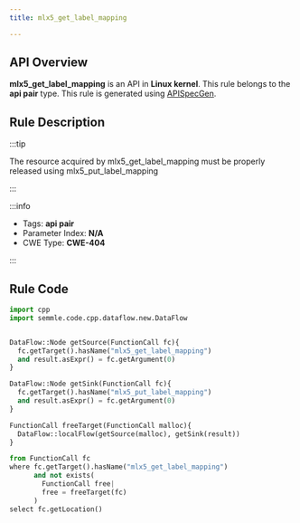 ```yaml
---
title: mlx5_get_label_mapping

---
```



## API Overview
**mlx5_get_label_mapping** is an API in **Linux kernel**. This rule belongs to the **api pair** type. This rule is generated using [APISpecGen](../../tools/APISpecGen).
## Rule Description

:::tip

The resource acquired by mlx5_get_label_mapping must be properly released using mlx5_put_label_mapping

:::

:::info

- Tags: **api pair**
- Parameter Index: **N/A**
- CWE Type: **CWE-404**

:::

## Rule Code
```python
import cpp
import semmle.code.cpp.dataflow.new.DataFlow


DataFlow::Node getSource(FunctionCall fc){
  fc.getTarget().hasName("mlx5_get_label_mapping")
  and result.asExpr() = fc.getArgument(0)
}

DataFlow::Node getSink(FunctionCall fc){
  fc.getTarget().hasName("mlx5_put_label_mapping")
  and result.asExpr() = fc.getArgument(0)
}

FunctionCall freeTarget(FunctionCall malloc){
  DataFlow::localFlow(getSource(malloc), getSink(result))
}

from FunctionCall fc
where fc.getTarget().hasName("mlx5_get_label_mapping")
      and not exists(
        FunctionCall free| 
        free = freeTarget(fc)
      )
select fc.getLocation()

    
```